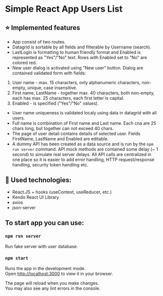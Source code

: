 # Simple React App Users List

## :star: Implemented features

- App consist of two routes.
- Datagrid is sortable by all fields and filterable by Username (search).
- LastLogin is formatting to human friendly format and Enabled is represented as "Yes"/"No" text. Rows with Enabled set to "No" are colored red.
- New user dialog is activated using "New user" button.
  Dialog are contained validated form with fields:

1. User name - max. 15 characters, only alphanumeric characters, non-empty, unique, case insensitive.
2. First name, LastName - together max. 40 characters, both non-empty, each has max. 25 characters, each first letter is capital.
3. Enabled - is specified ("Yes"/"No" values).

- User name uniqueness is validated localy using data in datagrid with all users.
- Full name is combination of First name and Last name. Each cna are 25 chars long, but together can not exceed 40 chars.
- The page of user detail contains details of selected user. Fields FirstName, LastName and Enabled are editable.
- A dummy API has been created as a data source and is run by the `npm run server` command. API mock methods are contained some delay (~ 1 second) to simulate real server delays. All API calls are centralized in one place so it is easier to add error handling, HTTP request/response handling, security token handling etc.

## :hammer: Used technologies:

- React.JS + hooks (useContext, useReducer, etc.)
- Kendo React UI Library
- axios
- json-server

## To start app you can use:

### `npm run server`

Run fake server with user database.

### `npm start`

Runs the app in the development mode.\
Open [http://localhost:3000](http://localhost:3000) to view it in your browser.

The page will reload when you make changes.\
You may also see any lint errors in the console.
